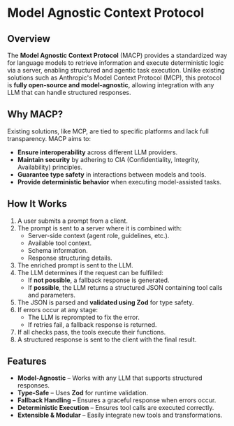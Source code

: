 # Model Agnostic Context Protocol

## Overview
The **Model Agnostic Context Protocol** (MACP) provides a standardized way for language models to retrieve information and execute deterministic logic via a server, enabling structured and agentic task execution. Unlike existing solutions such as Anthropic's Model Context Protocol (MCP), this protocol is **fully open-source and model-agnostic**, allowing integration with any LLM that can handle structured responses.

## Why MACP?
Existing solutions, like MCP, are tied to specific platforms and lack full transparency. MACP aims to:
- **Ensure interoperability** across different LLM providers.
- **Maintain security** by adhering to CIA (Confidentiality, Integrity, Availability) principles.
- **Guarantee type safety** in interactions between models and tools.
- **Provide deterministic behavior** when executing model-assisted tasks.

## How It Works
1. A user submits a prompt from a client.
2. The prompt is sent to a server where it is combined with:
   - Server-side context (agent role, guidelines, etc.).
   - Available tool context.
   - Schema information.
   - Response structuring details.
3. The enriched prompt is sent to the LLM.
4. The LLM determines if the request can be fulfilled:
   - If **not possible**, a fallback response is generated.
   - If **possible**, the LLM returns a structured JSON containing tool calls and parameters.
5. The JSON is parsed and **validated using Zod** for type safety.
6. If errors occur at any stage:
   - The LLM is reprompted to fix the error.
   - If retries fail, a fallback response is returned.
7. If all checks pass, the tools execute their functions.
8. A structured response is sent to the client with the final result.

## Features
- **Model-Agnostic** – Works with any LLM that supports structured responses.
- **Type-Safe** – Uses **Zod** for runtime validation.
- **Fallback Handling** – Ensures a graceful response when errors occur.
- **Deterministic Execution** – Ensures tool calls are executed correctly.
- **Extensible & Modular** – Easily integrate new tools and transformations.

